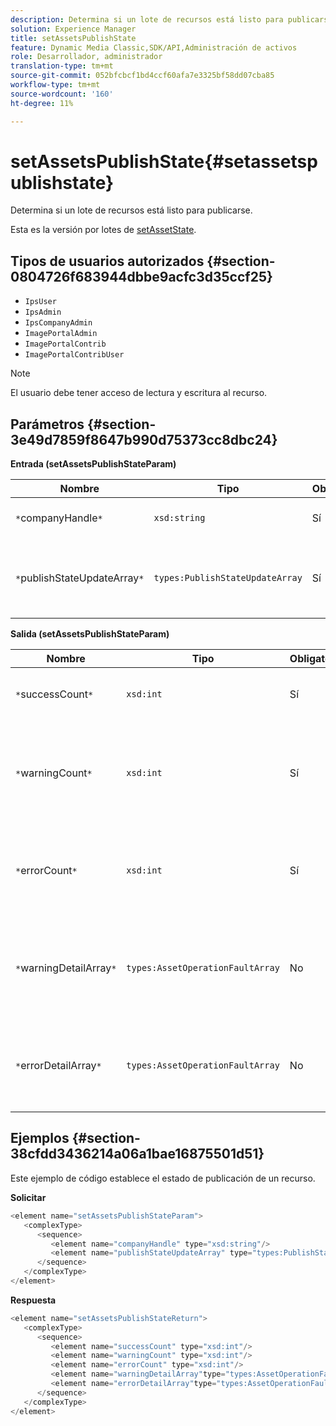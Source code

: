 ```yaml
---
description: Determina si un lote de recursos está listo para publicarse.
solution: Experience Manager
title: setAssetsPublishState
feature: Dynamic Media Classic,SDK/API,Administración de activos
role: Desarrollador, administrador
translation-type: tm+mt
source-git-commit: 052bfcbcf1bd4ccf60afa7e3325bf58dd07cba85
workflow-type: tm+mt
source-wordcount: '160'
ht-degree: 11%

---
```



# setAssetsPublishState{#setassetspublishstate}

Determina si un lote de recursos está listo para publicarse.

Esta es la versión por lotes de [setAssetState](../../../operations/c-operations-intro/c-methods/r-set-asset-publish-state.md#reference-9efc2eeea42348e0b1d5f3d1005c6563).

## Tipos de usuarios autorizados {#section-0804726f683944dbbe9acfc3d35ccf25}

* `IpsUser`
* `IpsAdmin`
* `IpsCompanyAdmin`
* `ImagePortalAdmin`
* `ImagePortalContrib`
* `ImagePortalContribUser`

>[!NOTE]
>
>El usuario debe tener acceso de lectura y escritura al recurso.

## Parámetros {#section-3e49d7859f8647b990d75373cc8dbc24}

**Entrada (setAssetsPublishStateParam)**

| Nombre | Tipo | Obligatorio | Descripción |
|---|---|---|---|
| `*`companyHandle`*` | `xsd:string` | Sí | Identificador de la empresa. |
| `*`publishStateUpdateArray`*` | `types:PublishStateUpdateArray` | Sí | Matriz de valores de estado de publicación para los recursos. |

**Salida (setAssetsPublishStateParam)**

| Nombre | Tipo | Obligatorio | Descripción |
|---|---|---|---|
| `*`successCount`*` | `xsd:int` | Sí | Número de recursos actualizados correctamente. |
| `*`warningCount`*` | `xsd:int` | Sí | Número de recursos que generaron una advertencia cuando la operación intentó actualizarlos. |
| `*`errorCount`*` | `xsd:int` | Sí | Número de recursos que generaron un error cuando la operación intentó eliminarlos. |
| `*`warningDetailArray`*` | `types:AssetOperationFaultArray` | No | Detalles asociados con las actualizaciones de recursos que generaron una advertencia. |
| `*`errorDetailArray`*` | `types:AssetOperationFaultArray` | No | Detalles asociados con las actualizaciones de recursos que generaron un error. |

## Ejemplos {#section-38cfdd3436214a06a1bae16875501d51}

Este ejemplo de código establece el estado de publicación de un recurso.

**Solicitar**

```java
<element name="setAssetsPublishStateParam">
   <complexType>
      <sequence>
         <element name="companyHandle" type="xsd:string"/>
         <element name="publishStateUpdateArray" type="types:PublishStateUpdateArray"/>
      </sequence>
   </complexType>
</element>
```

**Respuesta**

```java
<element name="setAssetsPublishStateReturn">
   <complexType>
      <sequence>
         <element name="successCount" type="xsd:int"/>
         <element name="warningCount" type="xsd:int"/>
         <element name="errorCount" type="xsd:int"/>
         <element name="warningDetailArray"type="types:AssetOperationFaultArray" minOccurs="0"/>
         <element name="errorDetailArray"type="types:AssetOperationFaultArray" minOccurs="0"/>
      </sequence>
   </complexType>
</element>
```

